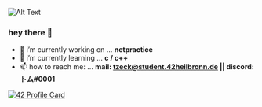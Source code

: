 ![Alt Text](https://i.pinimg.com/originals/d2/d4/04/d2d4040732b28543deaaec67098acdc0.gif)

### hey there 👋

- 🔭 i’m currently working on ... **netpractice**
- 🌱 i’m currently learning ... **c / c++**
- 📫 how to reach me: ... **mail: tzeck@student.42heilbronn.de || discord: トム#0001**

[![42 Profile Card](https://1337-readme.vercel.app/api/profile?cursus=42cursus&dark=true&email=hide&leet_logo=hide&login=tzeck)](https://profile.intra.42.fr/users/tzeck)
